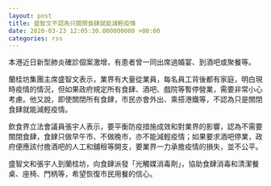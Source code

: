 ```yaml
---
layout: post
title: 盛智文不認為只關閉食肆就能減輕疫情
date: 2020-03-23 12:05:30.000000000 +08:00
categories: rss
---
```


本港近日新型肺炎確診個案激增，有患者曾一同出席過婚宴、到酒吧或聚餐等。

蘭桂坊集團主席盛智文表示，業界有大量從業員，每名員工背後都有家庭，明白現時疫情的情況，但如果政府規定所有食肆、酒吧、戲院等暫停營業，需要非常小心考慮。他又說，即使關閉所有食肆，市民亦會外出、乘搭港鐵等，不認為只是關閉食肆就能減輕疫情。

飲食界立法會議員張宇人表示，要平衡防疫措施成效和對業界的影響，認為不需要關閉食肆，食肆只做早午市、不做晚市，亦不能減輕疫情；如果要求酒吧停業，政府便應該付擔酒吧的人工和舖租等開支，要業界一力承擔疫情的損失，並不公平。

盛智文和張宇人到蘭桂坊，向食肆派發「光觸媒消毒劑」，協助食肆消毒和清潔餐桌、座椅、門柄等，希望恢復市民用餐的信心。
